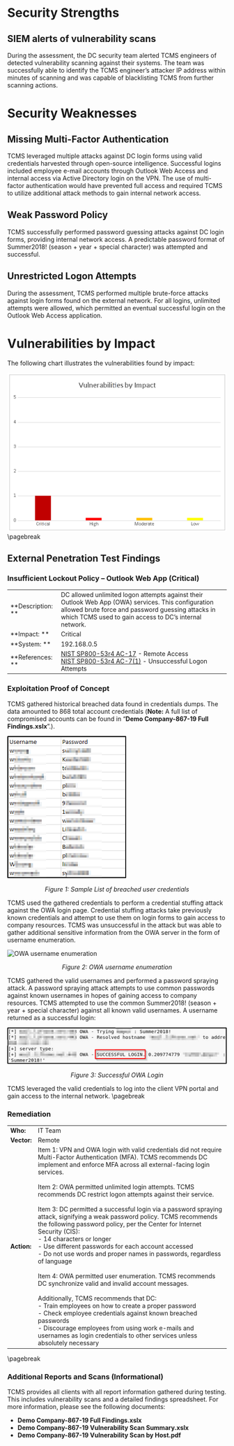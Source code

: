 # Security Strengths
## SIEM alerts of vulnerability scans

During the assessment, the DC security team alerted TCMS engineers of detected vulnerability scanning against their systems.  The team was successfully able to identify the TCMS engineer’s attacker IP address within minutes of scanning and was capable of blacklisting TCMS from further scanning actions.

# Security Weaknesses
## Missing Multi-Factor Authentication

TCMS leveraged multiple attacks against DC login forms using valid credentials harvested through open-source intelligence.  Successful logins included employee e-mail accounts through Outlook Web Access and internal access via Active Directory login on the VPN.  The use of multi-factor authentication would have prevented full access and required TCMS to utilize additional attack methods to gain internal network access.

## Weak Password Policy

TCMS successfully performed password guessing attacks against DC login forms, providing internal network access.  A predictable password format of Summer2018! (season + year + special character) was attempted and successful.  

## Unrestricted Logon Attempts

During the assessment, TCMS performed multiple brute-force attacks against login forms found on the external network.  For all logins, unlimited attempts were allowed, which permitted an eventual successful login on the Outlook Web Access application.  

# Vulnerabilities by Impact

The following chart illustrates the vulnerabilities found by impact:

![chart-vulnerabilities-by-impact](images/chart-vulnerabilities-by-impact.png)
\pagebreak
## External Penetration Test Findings
### Insufficient Lockout Policy – Outlook Web App (Critical)
| | |
|---|---|
| **Description: **| DC allowed unlimited logon attempts against their Outlook Web App (OWA) services. This configuration allowed brute force and password guessing attacks in which TCMS used to gain access to DC’s internal network. |
| **Impact: **| Critical |
| **System: **| 192.168.0.5 |
| **References: **| [NIST SP800-53r4 AC-17](https://nvd.nist.gov/800-53/Rev4/control/AC-17) - Remote Access<br>[NIST SP800-53r4 AC-7(1)](https://nvd.nist.gov/800-53/Rev4/control/AC-7#enhancement-1) - Unsuccessful Logon Attempts |Automatic Account Lock | 

### Exploitation Proof of Concept
TCMS gathered historical breached data found in credentials dumps.  The data amounted to 868 total account credentials (**Note:** A full list of compromised accounts can be found in “**Demo Company-867-19 Full Findings.xslx**”.).


![Sample List of breached user credentials](images/samplebreachedusercreds.png)
*<center>Figure 1: Sample List of breached user credentials</center>*

TCMS used the gathered credentials to perform a credential stuffing attack against the OWA login page. Credential stuffing attacks take previously known credentials and attempt to use them on login forms to gain access to company resources. TCMS was unsuccessful in the attack but was able to gather additional sensitive information from the OWA server in the form of username enumeration.


![OWA username enumeration](images/owaenumeration.png.png)
*<center>Figure 2: OWA username enumeration</center>*

TCMS gathered the valid usernames and performed a password spraying attack. A password spraying attack attempts to use common passwords against known usernames in hopes of gaining access to company resources. TCMS attempted to use the common Summer2018! (season + year + special character) against all known valid usernames. A username returned as a successful login:

![successful OWA login](images/owalogin.png)
*<center>Figure 3: Successful OWA Login</center>*

TCMS leveraged the valid credentials to log into the client VPN portal and gain access to the internal network.
\pagebreak
### Remediation
| | |
|---|---|
| **Who:** | IT Team |
| **Vector:** | Remote | 
| **Action:** | Item 1: VPN and OWA login with valid credentials did not require Multi-Factor Authentication (MFA). TCMS recommends DC implement and enforce MFA across all external-facing login services.<br><br>Item 2: OWA permitted unlimited login attempts. TCMS recommends DC restrict logon attempts against their service.<br><br>Item 3: DC permitted a successful login via a password spraying attack, signifying a weak password policy. TCMS recommends the following password policy, per the Center for Internet Security (CIS):<br>-   14 characters or longer<br>-   Use different passwords for each account accessed<br>-   Do not use words and proper names in passwords, regardless of language<br><br>Item 4: OWA permitted user enumeration. TCMS recommends DC synchronize valid and invalid account messages.<br><br>Additionally, TCMS recommends that DC:<br>-   Train employees on how to create a proper password<br>-   Check employee credentials against known breached passwords<br>-   Discourage employees from using work e-mails and usernames as login credentials to other services unless absolutely necessary |
\pagebreak
### Additional Reports and Scans (Informational)

TCMS provides all clients with all report information gathered during testing.  This includes vulnerability scans and a detailed findings spreadsheet.  For more information, please see the following documents:

- **Demo Company-867-19 Full Findings.xslx**
- **Demo Company-867-19 Vulnerability Scan Summary.xslx**
- **Demo Company-867-19 Vulnerability Scan by Host.pdf**
